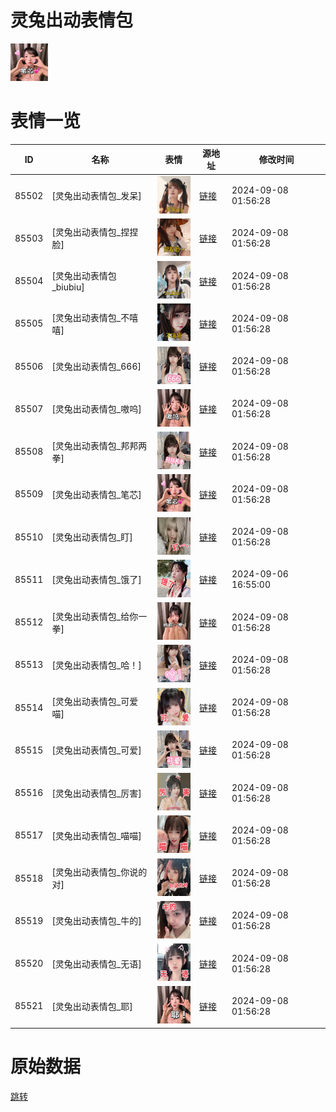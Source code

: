 # 灵兔出动表情包

<img src="./cover.png" height="60" alt="cover" />

# 表情一览

|ID|名称|表情|源地址|修改时间|
|----|----|----|----|----|
|85502|[灵兔出动表情包_发呆]|<img src="./pic/085502_%5B灵兔出动表情包_发呆%5D.png" height="60" alt="发呆"/>|[链接](https://i0.hdslb.com/bfs/emote/5e7d162d32652986057f9a444d8e47023bc51c00.png)|2024-09-08 01:56:28|
|85503|[灵兔出动表情包_捏捏脸]|<img src="./pic/085503_%5B灵兔出动表情包_捏捏脸%5D.png" height="60" alt="捏捏脸"/>|[链接](https://i0.hdslb.com/bfs/emote/fe5999f9b90324714064cc852448f950a9facbdb.png)|2024-09-08 01:56:28|
|85504|[灵兔出动表情包_biubiu]|<img src="./pic/085504_%5B灵兔出动表情包_biubiu%5D.png" height="60" alt="biubiu"/>|[链接](https://i0.hdslb.com/bfs/emote/356869be2f6fcf8888304848566324f701ade0a6.png)|2024-09-08 01:56:28|
|85505|[灵兔出动表情包_不嘻嘻]|<img src="./pic/085505_%5B灵兔出动表情包_不嘻嘻%5D.png" height="60" alt="不嘻嘻"/>|[链接](https://i0.hdslb.com/bfs/emote/578486ee29758b6469db7416b44343bf20191924.png)|2024-09-08 01:56:28|
|85506|[灵兔出动表情包_666]|<img src="./pic/085506_%5B灵兔出动表情包_666%5D.png" height="60" alt="666"/>|[链接](https://i0.hdslb.com/bfs/emote/bdf800af6b3807d38272b4ad6ed5689e214dee15.png)|2024-09-08 01:56:28|
|85507|[灵兔出动表情包_嗷呜]|<img src="./pic/085507_%5B灵兔出动表情包_嗷呜%5D.png" height="60" alt="嗷呜"/>|[链接](https://i0.hdslb.com/bfs/emote/c56b6783db45135d9a5401e8f28112cae3e5cfc4.png)|2024-09-08 01:56:28|
|85508|[灵兔出动表情包_邦邦两拳]|<img src="./pic/085508_%5B灵兔出动表情包_邦邦两拳%5D.png" height="60" alt="邦邦两拳"/>|[链接](https://i0.hdslb.com/bfs/emote/c62cb2e758e95af7b6870f3d9b1af9bbaaa90a22.png)|2024-09-08 01:56:28|
|85509|[灵兔出动表情包_笔芯]|<img src="./pic/085509_%5B灵兔出动表情包_笔芯%5D.png" height="60" alt="笔芯"/>|[链接](https://i0.hdslb.com/bfs/emote/e93b4f325a92a14d28c9f20dc12a303b165f883b.png)|2024-09-08 01:56:28|
|85510|[灵兔出动表情包_盯]|<img src="./pic/085510_%5B灵兔出动表情包_盯%5D.png" height="60" alt="盯"/>|[链接](https://i0.hdslb.com/bfs/emote/c01abbd7e5bbce064aa843a7a86fbd20d8413865.png)|2024-09-08 01:56:28|
|85511|[灵兔出动表情包_饿了]|<img src="./pic/085511_%5B灵兔出动表情包_饿了%5D.png" height="60" alt="饿了"/>|[链接](https://i0.hdslb.com/bfs/emote/09ee9e2374ca699b009516de1b1e1f53cf404cd8.png)|2024-09-06 16:55:00|
|85512|[灵兔出动表情包_给你一拳]|<img src="./pic/085512_%5B灵兔出动表情包_给你一拳%5D.png" height="60" alt="给你一拳"/>|[链接](https://i0.hdslb.com/bfs/emote/b64222bf001797f7529281c2ddcedd7ee099915d.png)|2024-09-08 01:56:28|
|85513|[灵兔出动表情包_哈！]|<img src="./pic/085513_%5B灵兔出动表情包_哈！%5D.png" height="60" alt="哈！"/>|[链接](https://i0.hdslb.com/bfs/emote/b4e3aceca6d0f2d03a2ce63c6f07a75a1dd4db16.png)|2024-09-08 01:56:28|
|85514|[灵兔出动表情包_可爱喵]|<img src="./pic/085514_%5B灵兔出动表情包_可爱喵%5D.png" height="60" alt="可爱喵"/>|[链接](https://i0.hdslb.com/bfs/emote/bdeb37960106c96b2e6968add84a5503178d87e7.png)|2024-09-08 01:56:28|
|85515|[灵兔出动表情包_可爱]|<img src="./pic/085515_%5B灵兔出动表情包_可爱%5D.png" height="60" alt="可爱"/>|[链接](https://i0.hdslb.com/bfs/emote/b948db4feed6b18b7d14bb2f6de503d88bc83592.png)|2024-09-08 01:56:28|
|85516|[灵兔出动表情包_厉害]|<img src="./pic/085516_%5B灵兔出动表情包_厉害%5D.png" height="60" alt="厉害"/>|[链接](https://i0.hdslb.com/bfs/emote/d0dd7da342a735ef73a35109c62daf5159c7a9c4.png)|2024-09-08 01:56:28|
|85517|[灵兔出动表情包_喵喵]|<img src="./pic/085517_%5B灵兔出动表情包_喵喵%5D.png" height="60" alt="喵喵"/>|[链接](https://i0.hdslb.com/bfs/emote/d20e01a7c9ed78e153b16661d811d6993d88c4a7.png)|2024-09-08 01:56:28|
|85518|[灵兔出动表情包_你说的对]|<img src="./pic/085518_%5B灵兔出动表情包_你说的对%5D.png" height="60" alt="你说的对"/>|[链接](https://i0.hdslb.com/bfs/emote/d57af40b92ac8327ba5d4e89dd79cc56bf3f01f8.png)|2024-09-08 01:56:28|
|85519|[灵兔出动表情包_牛的]|<img src="./pic/085519_%5B灵兔出动表情包_牛的%5D.png" height="60" alt="牛的"/>|[链接](https://i0.hdslb.com/bfs/emote/3f8fda6ca495fa49afac61ff6a85bfca6c3b30d3.png)|2024-09-08 01:56:28|
|85520|[灵兔出动表情包_无语]|<img src="./pic/085520_%5B灵兔出动表情包_无语%5D.png" height="60" alt="无语"/>|[链接](https://i0.hdslb.com/bfs/emote/ef4849092fbc583cc1bbb563eb0068e29802b016.png)|2024-09-08 01:56:28|
|85521|[灵兔出动表情包_耶]|<img src="./pic/085521_%5B灵兔出动表情包_耶%5D.png" height="60" alt="耶"/>|[链接](https://i0.hdslb.com/bfs/emote/f364ee50e082b1f43f932c4a6c54bedff56cecbb.png)|2024-09-08 01:56:28|

# 原始数据

[跳转](./raw.json)

